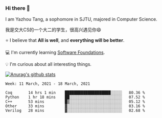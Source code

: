 ### Hi there 👋
I am Yazhou Tang, a sophomore in SJTU, majored in Computer Science.

我是交大CS的一个大二的学生，很高兴遇见你:smile:

:star: I believe that **All is well**, and **everything will be better**.

:computer: I'm currently learning [Software Foundations](https://softwarefoundations.cis.upenn.edu/).

:bulb: I'm curious about all interesting things.

[![Anurag's github stats](https://github-readme-stats.vercel.app/api?username=ADSWT518&count_private=true)](https://github.com/anuraghazra/github-readme-stats)

<!--START_SECTION:waka-->
```text
Week: 11 March, 2021 - 18 March, 2021

Coq       14 hrs 1 min    ████████████████████░░░░░   80.36 % 
Python    1 hr 18 mins    ██░░░░░░░░░░░░░░░░░░░░░░░   07.52 % 
C++       53 mins         █▒░░░░░░░░░░░░░░░░░░░░░░░   05.12 % 
Other     33 mins         ▓░░░░░░░░░░░░░░░░░░░░░░░░   03.16 % 
Verilog   28 mins         ▓░░░░░░░░░░░░░░░░░░░░░░░░   02.68 % 
```
<!--END_SECTION:waka-->

<!--
**ADSWT518/ADSWT518** is a ✨ _special_ ✨ repository because its `README.md` (this file) appears on your GitHub profile.

Here are some ideas to get you started:

- 🔭 I’m currently working on ...
- 🌱 I’m currently learning ...
- 👯 I’m looking to collaborate on ...
- 🤔 I’m looking for help with ...
- 💬 Ask me about ...
- 📫 How to reach me: ...
- 😄 Pronouns: ...
- ⚡ Fun fact: ...
-->

